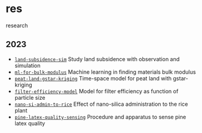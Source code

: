 # res
research


## 2023
+ [`land-subsidence-sim`](https://github.com/dudung/land-subsidence-sim) Study land subsidence with observation and simulation
+ [`ml-for-bulk-modulus`](https://github.com/dudung/ml-for-bulk-modulus) Machine learning in finding materials bulk modulus
+ [`peat-land-gstar-kriging`](https://github.com/dudung/peat-land-gstar-kriging) Time-space model for peat land with gstar-kriging
+ [`filter-efficiency-model`](https://github.com/dudung/filter-efficiency-model) Model for filter efficiency as function of particle size
+ [`nano-si-admin-to-rice`](https://github.com/dudung/nano-si-admin-to-rice) Effect of nano-silica administration to the rice plant
+ [`pine-latex-quality-sensing`](https://github.com/dudung/pine-latex-quality-sensing) Procedure and apparatus to sense pine latex quality
